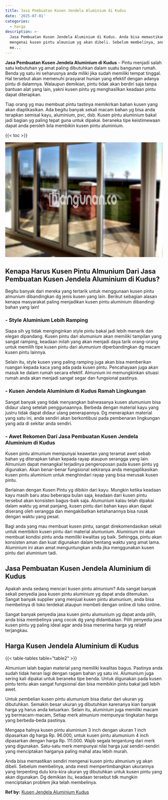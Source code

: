 ```yaml
---
title: Jasa Pembuatan Kusen Jendela Aluminium di Kudus
date: '2025-07-01'
categories:
  - harga
description: >-
  Jasa Pembuatan Kusen Jendela Aluminium di Kudus. Anda bisa memastikan sendiri
  mengenai kusen pintu almunium yg akan dibeli. Sebelum membelinya, anda mesti
  me...
---
```


**Jasa Pembuatan Kusen Jendela Aluminium di Kudus** – Pintu menjadi salah satu kebutuhan yg amat paling dibutuhkan dalam suatu bangunan rumah. Benda yg satu ini seharusnya anda miliki jika sudah memiliki tempat tinggal. Hal tersebut akan memenuhi prasyarat hunian yang efektif dengan adanya pintu di dalamnya. Walaupun demikian, pintu tidak akan berdiri saja tanpa bantuan alat yang lain, yakni kusen pintu yg menghasilkan keadaan pintu dapat diterapkan.

Tiap orang yg mau membuat pintu tastinya memikirkan bahan kusen yang akan diaplikasikan. Ada begitu banyak sekali macam bahan yg bisa anda terapkan semisal kayu, aluminium, pvc, dsb. Kusen pintu aluminium bakal jadi bagian yg paling tepat guna untuk dipakai. beraneka tipe keistimewaan dapat anda peroleh bila membikin kusen pintu aluminium.

{{< toc >}}

![Jasa Pembuatan Kusen Jendela Aluminium di Kudus](/images/harga-kusen-jendela-alumunium-46.png)

## Kenapa Harus Kusen Pintu Almunium Dari Jasa Pembuatan Kusen Jendela Aluminium di Kudus?

Begitu banyak dari mereka yang tertarik untuk menggunaan kusen pintu almunium dibandingkan dg jenis kusen yang lain. Berikut sebagian alasan kenapa masyarakat paling menjadikan kusen pintu aluminium dibandingi bahan yang lain!

### \- Style Aluminium Lebih Ramping

Siapa sih yg tidak menginginkan style pintu bakal jadi lebih menarik dan elegan dipandang. Kusen pintu dari alumunium akan memiliki tampilan yang sangat ramping, keadaan inilah yang akan menjadi daya tarik orang-orang untuk memilih tipe kusen pintu dari alumunium diperbandingkan dg macam kusen pintu lainnya.

Selain itu, style kusen yang paling ramping juga akan bisa memberikan ruangan kepada kaca yang ada pada kusen pintu. Pencahayaan juga akan masuk ke dalam rumah secara efektif. Almunium ini memungkinkan situasi rumah anda akan menjadi sangat segar dan fungsional pastinya.

### \- Kusen Jendela Aluminium di Kudus Ramah Lingkungan

Sangat banyak yang tidak menyangkan bahwasanya kusen alumunium bisa didaur ulang setelah penggunaannya. Berbeda dengan material kayu yang justru tidak dapat didaur ulang penerapannya. Dg menerapkan material yang satu ini, anda sendiri akan berkontibusi pada pembenaran lingkungan yang ada di sekitar anda sendiri.

### \- Awet Rekomen Dari Jasa Pembuatan Kusen Jendela Aluminium di Kudus

Kusen pintu almunium mempunyai keawetan yang teramat awet sebab bahan yg diterapkan tahan kepada rayap ataupun serangga yang lain. Almunium dapat menangkal terjadinya pengeroposan pada kusen pintu yg digunakan. Akan benar-benar fungsional sekiranya anda mengaplikasikan kusen pintu aluminium untuk menghindari rayap yang bisa merusak kusen pintu.

Berlainan dengan Kusen Pintu yg dibikin dari kayu. Mungkin ketika keadaan kayu masih baru atau beberapa bulan saja, keadaan dari kusen pintu tersebut akan konsisten bagus-baik saja. Alumunium kalau telah dipakai dalam waktu yg amat panjang, kusen pintu dari bahan kayu akan dapat diserang oleh serangga dan mengakibatkan ketahanannya bisa rusak dengan waktu yang pesat.

Bagi anda yang mau membuat kusen pintu, sangat direkomendasikan sekali untuk membikin kusen pintu dari material alumunium. Aluminium ini akan membuat kondisi pintu anda memiliki kwalitas yg baik. Sehingga, pintu akan konsisten aman dan kuat digunakan dalam bentang waktu yang amat lama. Aluminium ini akan amat menguntungkan anda jika menggunakan kusen pintu dari aluminium tadi.

## Jasa Pembuatan Kusen Jendela Aluminium di Kudus

Apakah anda sedang mencari kusen pintu almunium? Ada sangat banyak sekali penyedia jasa kusen pintu aluminium yg dapat anda ditemukan. Sangat banyak supplier yang menjual kusen pintu alumunium, anda bisa membelinya di toko terdekat ataupun membeli dengan online di toko online.

Sangat banyak penyedia jasa kusen pintu alumunium yg dapat anda pilih, anda bisa membelinya yang cocok dg yang didambakan. Pilih penyedia jasa kusen pintu yg paling ideal agar anda bisa menerima harga yg relatif terjangkau.

## Harga Kusen Jendela Aluminium di Kudus

{{< table-tables table="table2" >}}

Almunium ialah bagian material yang memiliki kwalitas bagus. Pastinya anda sudah tidak heran lagi dengan ragam bahan yg satu ini. Alumunium juga sering kali dipakai untuk beraneka tipe benda. Untuk digunakan pada kusen pintu tentu akan sangat fungsional dan bisa membikin pintu bakal jadi lebih awet.

Untuk pembelian kusen pintu alumunium bisa diatur dari ukuran yg dibutuhkan. Semakin besar ukuran yg dibutuhkan karenanya kian banyak harga yg harus anda keluarkan. Selain itu, aluminium juga memiliki macam yg bermacam-macam, Setiap merk almunium mempunyai tingkatan harga yang berbeda-beda pastinya.

Mengapa halnya kusen pintu aluminium 3 inch dengan ukuran 1 inch dipasarkan dg harga Rp. 96.000, untuk kusen pintu alumunium 4 inch dipasarkan dengan harga Rp. 111.000. Wajib segala tergantung dari merk yang digunakan. Satu-satu merk mempunyai nilai harga jual sendiri-sendiri yang menciptakan harganya paling mahal atau lebih murah.

Anda bisa memastikan sendiri mengenai kusen pintu almunium yg akan dibeli. Sebelum membelinya, anda mesti mempertimbangkan ukurannya yang terpenting dulu kira-kira ukuran yg dibutuhkan untuk kusen pintu yang akan digunakan. Dg demikian itu, keadaan tersebut tdk mungkin menciptakan problem jika telah membelinya.

**Ref by:** [Kusen Jendela Aluminium Kudus](https://id.wikipedia.org/wiki/Kusen)
